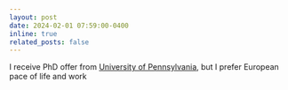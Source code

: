 ```yaml
---
layout: post
date: 2024-02-01 07:59:00-0400
inline: true
related_posts: false
---
```


I receive PhD offer from <a href='https://www.upenn.edu/'>University of Pennsylvania</a>, but I prefer European pace of life and work
